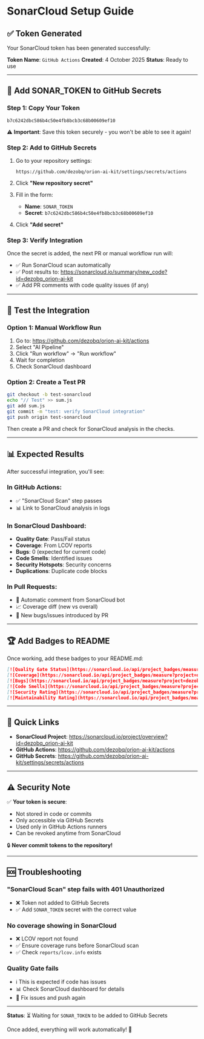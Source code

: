 # SonarCloud Setup Guide

## ✅ Token Generated

Your SonarCloud token has been generated successfully:

**Token Name**: `GitHub Actions`
**Created**: 4 October 2025
**Status**: Ready to use

---

## 🔐 Add SONAR_TOKEN to GitHub Secrets

### Step 1: Copy Your Token
```
b7c6242dbc586b4c50e4fb8bcb3c68b00609ef10
```

⚠️ **Important**: Save this token securely - you won't be able to see it again!

### Step 2: Add to GitHub Secrets

1. Go to your repository settings:
   ```
   https://github.com/dezobq/orion-ai-kit/settings/secrets/actions
   ```

2. Click **"New repository secret"**

3. Fill in the form:
   - **Name**: `SONAR_TOKEN`
   - **Secret**: `b7c6242dbc586b4c50e4fb8bcb3c68b00609ef10`

4. Click **"Add secret"**

### Step 3: Verify Integration

Once the secret is added, the next PR or manual workflow run will:
- ✅ Run SonarCloud scan automatically
- ✅ Post results to: https://sonarcloud.io/summary/new_code?id=dezobq_orion-ai-kit
- ✅ Add PR comments with code quality issues (if any)

---

## 🧪 Test the Integration

### Option 1: Manual Workflow Run
1. Go to: https://github.com/dezobq/orion-ai-kit/actions
2. Select "AI Pipeline"
3. Click "Run workflow" → "Run workflow"
4. Wait for completion
5. Check SonarCloud dashboard

### Option 2: Create a Test PR
```bash
git checkout -b test-sonarcloud
echo "// Test" >> sum.js
git add sum.js
git commit -m "test: verify SonarCloud integration"
git push origin test-sonarcloud
```

Then create a PR and check for SonarCloud analysis in the checks.

---

## 📊 Expected Results

After successful integration, you'll see:

### In GitHub Actions:
- ✅ "SonarCloud Scan" step passes
- 📊 Link to SonarCloud analysis in logs

### In SonarCloud Dashboard:
- **Quality Gate**: Pass/Fail status
- **Coverage**: From LCOV reports
- **Bugs**: 0 (expected for current code)
- **Code Smells**: Identified issues
- **Security Hotspots**: Security concerns
- **Duplications**: Duplicate code blocks

### In Pull Requests:
- 🤖 Automatic comment from SonarCloud bot
- 📈 Coverage diff (new vs overall)
- 🐛 New bugs/issues introduced by PR

---

## 🏆 Add Badges to README

Once working, add these badges to your README.md:

```markdown
[![Quality Gate Status](https://sonarcloud.io/api/project_badges/measure?project=dezobq_orion-ai-kit&metric=alert_status)](https://sonarcloud.io/summary/new_code?id=dezobq_orion-ai-kit)
[![Coverage](https://sonarcloud.io/api/project_badges/measure?project=dezobq_orion-ai-kit&metric=coverage)](https://sonarcloud.io/summary/new_code?id=dezobq_orion-ai-kit)
[![Bugs](https://sonarcloud.io/api/project_badges/measure?project=dezobq_orion-ai-kit&metric=bugs)](https://sonarcloud.io/summary/new_code?id=dezobq_orion-ai-kit)
[![Code Smells](https://sonarcloud.io/api/project_badges/measure?project=dezobq_orion-ai-kit&metric=code_smells)](https://sonarcloud.io/summary/new_code?id=dezobq_orion-ai-kit)
[![Security Rating](https://sonarcloud.io/api/project_badges/measure?project=dezobq_orion-ai-kit&metric=security_rating)](https://sonarcloud.io/summary/new_code?id=dezobq_orion-ai-kit)
[![Maintainability Rating](https://sonarcloud.io/api/project_badges/measure?project=dezobq_orion-ai-kit&metric=sqale_rating)](https://sonarcloud.io/summary/new_code?id=dezobq_orion-ai-kit)
```

---

## 🔗 Quick Links

- **SonarCloud Project**: https://sonarcloud.io/project/overview?id=dezobq_orion-ai-kit
- **GitHub Actions**: https://github.com/dezobq/orion-ai-kit/actions
- **GitHub Secrets**: https://github.com/dezobq/orion-ai-kit/settings/secrets/actions

---

## ⚠️ Security Note

✅ **Your token is secure**:
- Not stored in code or commits
- Only accessible via GitHub Secrets
- Used only in GitHub Actions runners
- Can be revoked anytime from SonarCloud

🔒 **Never commit tokens to the repository!**

---

## 🆘 Troubleshooting

### "SonarCloud Scan" step fails with 401 Unauthorized
- ❌ Token not added to GitHub Secrets
- ✅ Add `SONAR_TOKEN` secret with the correct value

### No coverage showing in SonarCloud
- ❌ LCOV report not found
- ✅ Ensure coverage runs before SonarCloud scan
- ✅ Check `reports/lcov.info` exists

### Quality Gate fails
- ℹ️ This is expected if code has issues
- 📊 Check SonarCloud dashboard for details
- 🔧 Fix issues and push again

---

**Status**: ⏳ Waiting for `SONAR_TOKEN` to be added to GitHub Secrets

Once added, everything will work automatically! 🚀
